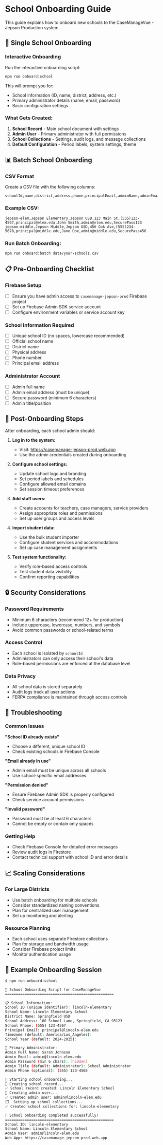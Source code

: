 # School Onboarding Guide

This guide explains how to onboard new schools to the CaseManageVue - Jepson Production system.

## 🏫 Single School Onboarding

### Interactive Onboarding
Run the interactive onboarding script:

```bash
npm run onboard:school
```

This will prompt you for:
- School information (ID, name, district, address, etc.)
- Primary administrator details (name, email, password)
- Basic configuration settings

### What Gets Created:
1. **School Record** - Main school document with settings
2. **Admin User** - Primary administrator with full permissions
3. **School Collections** - Settings, audit logs, and message collections
4. **Default Configuration** - Period labels, system settings, theme

## 📊 Batch School Onboarding

### CSV Format
Create a CSV file with the following columns:
```
schoolId,name,district,address,phone,principalEmail,adminName,adminEmail,adminPassword
```

### Example CSV:
```csv
jepson-elem,Jepson Elementary,Jepson USD,123 Main St,(555)123-4567,principal@elem.edu,John Smith,admin@elem.edu,SecurePass123
jepson-middle,Jepson Middle,Jepson USD,456 Oak Ave,(555)234-5678,principal@middle.edu,Jane Doe,admin@middle.edu,SecurePass456
```

### Run Batch Onboarding:
```bash
npm run onboard:batch data/your-schools.csv
```

## 📋 Pre-Onboarding Checklist

### Firebase Setup
- [ ] Ensure you have admin access to `casemanage-jepson-prod` Firebase project
- [ ] Set up Firebase Admin SDK service account
- [ ] Configure environment variables or service account key

### School Information Required
- [ ] Unique school ID (no spaces, lowercase recommended)
- [ ] Official school name
- [ ] District name
- [ ] Physical address
- [ ] Phone number
- [ ] Principal email address

### Administrator Account
- [ ] Admin full name
- [ ] Admin email address (must be unique)
- [ ] Secure password (minimum 6 characters)
- [ ] Admin title/position

## 🔧 Post-Onboarding Steps

After onboarding, each school admin should:

1. **Log in to the system:**
   - Visit: https://casemanage-jepson-prod.web.app
   - Use the admin credentials created during onboarding

2. **Configure school settings:**
   - Update school logo and branding
   - Set period labels and schedules
   - Configure allowed email domains
   - Set session timeout preferences

3. **Add staff users:**
   - Create accounts for teachers, case managers, service providers
   - Assign appropriate roles and permissions
   - Set up user groups and access levels

4. **Import student data:**
   - Use the bulk student importer
   - Configure student services and accommodations
   - Set up case management assignments

5. **Test system functionality:**
   - Verify role-based access controls
   - Test student data visibility
   - Confirm reporting capabilities

## 🔒 Security Considerations

### Password Requirements
- Minimum 6 characters (recommend 12+ for production)
- Include uppercase, lowercase, numbers, and symbols
- Avoid common passwords or school-related terms

### Access Control
- Each school is isolated by `schoolId`
- Administrators can only access their school's data
- Role-based permissions are enforced at the database level

### Data Privacy
- All school data is stored separately
- Audit logs track all user actions
- FERPA compliance is maintained through access controls

## 🚨 Troubleshooting

### Common Issues

**"School ID already exists"**
- Choose a different, unique school ID
- Check existing schools in Firebase Console

**"Email already in use"**
- Admin email must be unique across all schools
- Use school-specific email addresses

**"Permission denied"**
- Ensure Firebase Admin SDK is properly configured
- Check service account permissions

**"Invalid password"**
- Password must be at least 6 characters
- Cannot be empty or contain only spaces

### Getting Help
- Check Firebase Console for detailed error messages
- Review audit logs in Firestore
- Contact technical support with school ID and error details

## 📈 Scaling Considerations

### For Large Districts
- Use batch onboarding for multiple schools
- Consider standardized naming conventions
- Plan for centralized user management
- Set up monitoring and alerting

### Resource Planning
- Each school uses separate Firestore collections
- Plan for storage and bandwidth usage
- Consider Firebase project limits
- Monitor authentication usage

## 📝 Example Onboarding Session

```bash
$ npm run onboard:school

🏫 School Onboarding Script for CaseManageVue
==================================================

📋 School Information:
School ID (unique identifier): lincoln-elementary
School Name: Lincoln Elementary School
District Name: Springfield USD
School Address: 100 School Lane, Springfield, CA 95123
School Phone: (555) 123-4567
Principal Email: principal@lincoln-elem.edu
Timezone (default: America/Los_Angeles): 
School Year (default: 2024-2025): 

👤 Primary Administrator:
Admin Full Name: Sarah Johnson
Admin Email: admin@lincoln-elem.edu
Admin Password (min 6 chars): [hidden]
Admin Title (default: Administrator): School Administrator
Admin Phone (optional): (555) 123-4568

🚀 Starting school onboarding...
📝 Creating school record...
✅ School record created: Lincoln Elementary School
👤 Creating admin user...
✅ Created admin user: admin@lincoln-elem.edu
🗂️  Setting up school collections...
✅ Created school collections for: lincoln-elementary

🎉 School onboarding completed successfully!
==================================================
School ID: lincoln-elementary
School Name: Lincoln Elementary School
Admin User: admin@lincoln-elem.edu
Web App: https://casemanage-jepson-prod.web.app
```